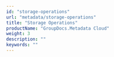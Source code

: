 ```yaml
---
id: "storage-operations"
url: "metadata/storage-operations"
title: "Storage Operations"
productName: "GroupDocs.Metadata Cloud"
weight: 3
description: ""
keywords: ""
---
```

